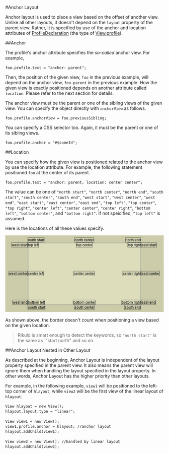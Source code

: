 #Anchor Layout

Anchor layout is used to place a view based on the offset of another view. Unlike all other layouts, it doesn't depend on the `layout` property of the parent view. Rather, it is specified by use of the anchor and location attributes of [ProfileDeclaration](api:view) (the type of [View.profile](api:view)).

##Anchor

The profile's anchor attribute specifies the *so-called* anchor view. For example,

    foo.profile.text = "anchor: parent";

Then, the position of the given view, `foo` in the previous example, will depend on the anchor view, `foo.parent` in the previous example. How the given view is exactly positioned depends on another attribute called `location`. Please refer to the next section for details.

The anchor view must be the parent or one of the sibling views of the given view. You can specify the object directly with `anchorView` as follows.

    foo.profile.anchorView = foo.previousSibling;

You can specify a CSS selector too. Again, it must be the parent or one of its sibling views.

    foo.profile.anchor = "#$someId";

##Location

You can specify how the given view is positioned related to the anchor view by use the location attribute. For example, the following statement positioned `foo` at the center of its parent.

    foo.profile.text = "anchor: parent; location: center center";

The value can be one of `"north start"`, `"north center"`, `"north end"`, `"south start"`, `"south center"`, `"south end"`, `"west start"`, `"west center"`, `"west end"`, `"east start"`, `"east center"`, `"east end"`, `"top left"`, `"top center"`, `"top right"`, `"center left"`, `"center center"`, `"center right"`, `"bottom left"`, `"bottom center"`, and `"bottom right"`. If not speicified, `"top left"` is assumed.

Here is the locations of all these values specify.

![Location](location.jpg?raw=true)

As shown above, the border doesn't count when positioning a view based on the given location.

> Rikulo is smart enough to detect the keywords, so `"north start"` is the same as `"start north" and so on.

##Anchor Layout Nested in Other Layout

As described at the beginning, Anchor Layout is independent of the layout property specified in the parent view. It also means the parent view will ignore them when handling the layout specified in the layout property. In other words, Anchor Layout has the higher priority than other layouts.

For example, in the following example, `view1` will be positioned to the left-top corner of `hlayout`, while `view2` will be the first view of the linear layout of `hlayout`.

    View hlayout = new View();
    hlayout.layout.type = "linear";

    View view1 = new View();
    view1.profile.anchor = hlayout; //anchor layout
    hlayout.addChild(view1);

    View view2 = new View(); //handled by linear layout
    hlayout.addChild(view2);
